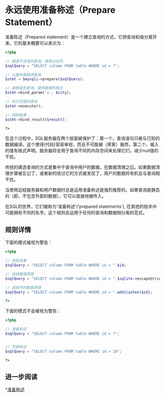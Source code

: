 <!-- 安全 -->
# 永远使用准备称述（Prepare Statement）

准备陈述（Prepared statement）是一个建立查询的方式，它把查询和值分离开来。它的基本概要可以表示为：

```php
<?php

// 建造不含值的查询，使用占位符
$sqlQuery = "SELECT column FROM table WHERE id = ?";

// 让服务器编译查询
$stmt = $mysqli->prepare($sqlQuery);

// 链接值到查询，提供数据的格式
$stmt->bind_param('s', $city);

// 执行含值的查询
$stmt->execute();

// 得到结果
$stmt->bind_result($result);

?>
```
在这个过程中，SQL服务器在两个层面被保护了：第一个，查询语句只被与已知的数据编译。这个使得(代码)容易审视，而且不可能被（黑客）搬弄。第二个，输入的值有格式声明。服务器将会用于查询不同的内存空间来处理它们，减少null值的干扰。

传统的建造查询的方式是集中于查询中用户的数据，在数据清理之后。如果数据清理步骤被忘记了，或者新的绕过它的方式被发现了，用户的数据将有机会与查询相干扰。 
 
当使用远程服务器和用户数据时总是运用准备称述是强烈推荐的。如果查询是静态的（即，不包含外部的数据），它可以直接地被传入。

在SQL的世界，它们被称为'准备称述'('prepared statements'), 在其他的技术中可能拥有不同的名字。这个规则会运用于任何的查询和数据相分离的范式。

## 规则详情


下面的模式被视为警告：

```php
<?php

// 连结变量
$sqlQuery = "SELECT column FROM table WHERE id = ".$id;

// 连结数据清理
$sqlQuery = "SELECT column FROM table WHERE id = ".$sqlite->escapeString($id);

// 连结坏的数据清理
$sqlQuery = "SELECT column FROM table WHERE id = ".addslashes($id);

?>
```

下面的模式不会被视为警告：

```php
<?php

// 准备称述
$sqlQuery = "SELECT column FROM table WHERE id = ?";


// 字面称述
$sqlQuery = "SELECT column FROM table WHERE id = 10";

?>
```

<!--
### 选择

## 什么时候不使用它
-->

## 进一步阅读
*[准备称述](http://php.net/manual/mysqli.quickstart.prepared-statements.php)


